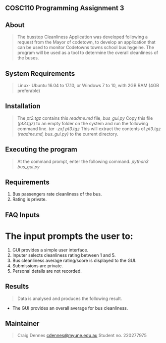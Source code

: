 ## COSC110 Programming Assignment 3

## About
> The busstop Cleanliness Application was developed following a request from the Mayor of codetown,
> to develop an application that can be used to monitor Codetowns towns school bus hygeine.
> The program will be used as a tool to determine the overall cleanliness of the buses.


## System Requirements
>  Linux- Ubuntu 16.04 to 17.10, or Windows 7 to 10, with 2GB RAM (4GB 
> preferable)

## Installation
> The *pt2.tgz* contains this *readme.md* file, *bus_gui.py*
> Copy this file (*pt3.tgz*) to an empty folder on the system and run the following command line.
> *tar -zxf pt3.tgz*
> This will extract the contents of *pt3.tgz (readme.md, bus_gui.py)* to the current directory.
 
 
## Executing the program
> At the command prompt, enter the following command.
> *python3 bus_gui.py*

## Requirements
1. Bus passengers rate cleanliness of the bus.
2. Rating is private.

## FAQ Inputs
# The input prompts the user to:
1. GUI provides a simple user interface.
2. Inputer selects cleanliness rating between 1 and 5.
3. Bus cleanliness average rating/score is displayed to the GUI. 
4. Submissions are private.
5. Personal details are not recorded.

## Results
> Data is analysed and produces the following result.
- The GUI provides an overall average for bus cleanliness. 


## Maintainer
> Craig Dennes
> cdennes@myune.edu.au
> Student no. 220277975
